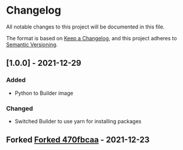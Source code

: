 # Changelog
All notable changes to this project will be documented in this file.

The format is based on [Keep a Changelog](https://keepachangelog.com/en/1.0.0/),
and this project adheres to [Semantic Versioning](https://semver.org/spec/v2.0.0.html).

## [1.0.0] - 2021-12-29
### Added
- Python to Builder image
### Changed
- Switched Builder to use yarn for installing packages

## Forked [Forked 470fbcaa](https://github.com/fission/environments/commit/470fbcaad02dee3fa22324c65a02ad47d117651b) - 2021-12-23